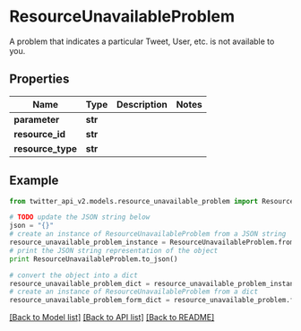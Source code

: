# ResourceUnavailableProblem

A problem that indicates a particular Tweet, User, etc. is not available to you.

## Properties
Name | Type | Description | Notes
------------ | ------------- | ------------- | -------------
**parameter** | **str** |  | 
**resource_id** | **str** |  | 
**resource_type** | **str** |  | 

## Example

```python
from twitter_api_v2.models.resource_unavailable_problem import ResourceUnavailableProblem

# TODO update the JSON string below
json = "{}"
# create an instance of ResourceUnavailableProblem from a JSON string
resource_unavailable_problem_instance = ResourceUnavailableProblem.from_json(json)
# print the JSON string representation of the object
print ResourceUnavailableProblem.to_json()

# convert the object into a dict
resource_unavailable_problem_dict = resource_unavailable_problem_instance.to_dict()
# create an instance of ResourceUnavailableProblem from a dict
resource_unavailable_problem_form_dict = resource_unavailable_problem.from_dict(resource_unavailable_problem_dict)
```
[[Back to Model list]](../README.md#documentation-for-models) [[Back to API list]](../README.md#documentation-for-api-endpoints) [[Back to README]](../README.md)


